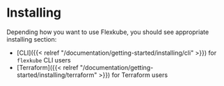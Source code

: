 # Installing

Depending how you want to use Flexkube, you should see appropriate installing section:

- [CLI]({{< relref "/documentation/getting-started/installing/cli" >}}) for `flexkube` CLI users
- [Terraform]({{< relref "/documentation/getting-started/installing/terraform" >}}) for Terraform users